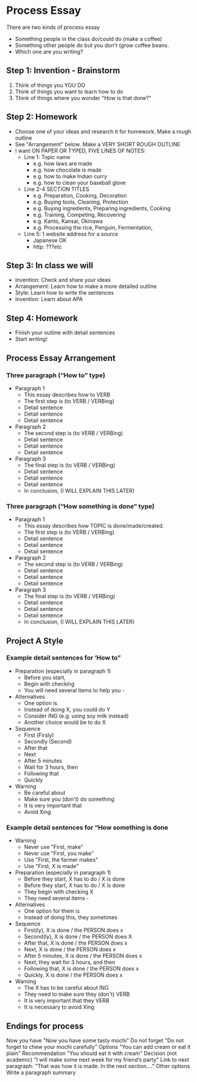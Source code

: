 # Process Essay 

There are two kinds of process essay

* Something people in the class do/could do (make a coffee)
* Something other people do but you don't (grow coffee beans. 
* Which one are you writing?

## Step 1: Invention - Brainstorm
1) Think of things you YOU DO
2) Think of things you want to learn how to do
3) Think of things where you wonder "How is that done?"

## Step 2: Homework 
* Choose one of your ideas and research it for homework. Make a rough outline
* See "Arrangement" below. Make a VERY SHORT ROUGH OUTLINE
* I want ON PAPER OR TYPED, FIVE LINES OF NOTES:
    * Line 1: Topic name 
        * e.g. how laws are made
        * e.g. how chocolate is made
        * e.g. how to make Indian curry
        * e.g. how to clean your baseball glove
    * Line 2-4 SECTION TITLES
        * e.g. Preparation, Cooking, Decoration
        * e.g. Buying tools, Cleaning, Protection
        * e.g. Buying ingredients, Preparing ingredients, Cooking
        * e.g. Training, Competing, Recovering
        * e.g. Kanto, Kansai, Okinawa
        * e.g. Processing the rice, Penguin, Fermentation, 
    * Line 5: 1 website address for a source
        * Japanese OK
        * http: ???etc 

## Step 3: In class we will 
* Invention: Check and share your ideas
* Arrangement: Learn how to make a more detailed outline
* Style: Learn how to write the sentences
* Invention: Learn about APA

## Step 4: Homework 
* Finish your outline with detail sentences
* Start writing! 


## Process Essay Arrangement 
### Three paragraph  (“How to” type)
    
* Paragraph 1
    * This essay describes how to VERB
    * The first step is (to VERB / VERBing)
    * Detail sentence 
    * Detail sentence
    * Detail sentence
* Paragraph 2
    * The second step is  (to VERB / VERBing)
    * Detail sentence
    * Detail sentence
    * Detail sentence
* Paragraph 3
    * The final step is   (to VERB / VERBing)
    * Detail sentence
    * Detail sentence
    * Detail sentence
    * In conclusion, (I WILL EXPLAIN THIS LATER)

### Three paragraph (“How something is done” type)
* Paragraph 1
    * This essay describes how TOPIC is done/made/created.
    * The first step is (to VERB / VERBing)
    * Detail sentence
    * Detail sentence
    * Detail sentence
* Paragraph 2
    * The second step is (to VERB / VERBing)
    * Detail sentence
    * Detail sentence
    * Detail sentence
* Paragraph 3
    * The final step is   (to VERB / VERBing)
    * Detail sentence
    * Detail sentence
    * Detail sentence
    * In conclusion, (I WILL EXPLAIN THIS LATER)

## Project A Style

### Example detail sentences for ‘How to”

* Preparation  (especially in paragraph 1)
    * Before you start, 
    * Begin with checking
    * You will need several items to help you - 
* Alternatives
    * One option is 
    * Instead of doing X, you could do Y 
    * Consider ING (e.g. using soy milk instead)
    * Another choice would be to do X
* Sequence
    * First (Firsly)
    * Secondly (Second)
    * After that
    * Next
    * After 5 minutes
    * Wait for 3 hours, then 
    * Following that
    * Quickly 
* Warning 
    * Be careful about
    * Make sure you (don't) do something
    * It is very important that
    * Avoid Xing 


### Example detail sentences for “How something is done

* Warning
    * Never use "First, make"
    * Never use "First, you make"
    * Use "First, the farmer makes"
    * Use "First, X is made"
* Preparation  (especially in paragraph 1)
    * Before they start, X has to do / X is done 
    * Before they start, X has to do / X is done
    * They begin with checking X
    * They need several items - 
* Alternatives
    * One option for them is 
    * Instead of doing this, they sometimes 
* Sequence
    * First(ly), X is done / the PERSON does x
    * Second(ly), X is done / the PERSON does X
    * After that, X is done / the PERSON does x
    * Next, X is done / the PERSON does x
    * After 5 minutes, X is done / the PERSON does x
    * Next, they wait for 3 hours, and then
    * Following that, X is done / the PERSON does x
    * Quickly, X is done / the PERSON does x
* Warning 
    * The X has to be careful about ING
    * They need to make sure they (don't) VERB
    * It is very important that they VERB
    * It is necessary to avoid Xing 


## Endings for process
Now you have                    "Now you have some tasty mochi"
Do not forget               "Do not forget to chew your mochi carefully"
Options                         "You can add cream or eat it plain"
Recommendation                  "You should eat it with cream"
Decision (not academic)         "I will make some next week for my friend’s party"
Link to next paragraph:         "That was how it is made. In the next section...."
Other options                   Write a paragraph summary
